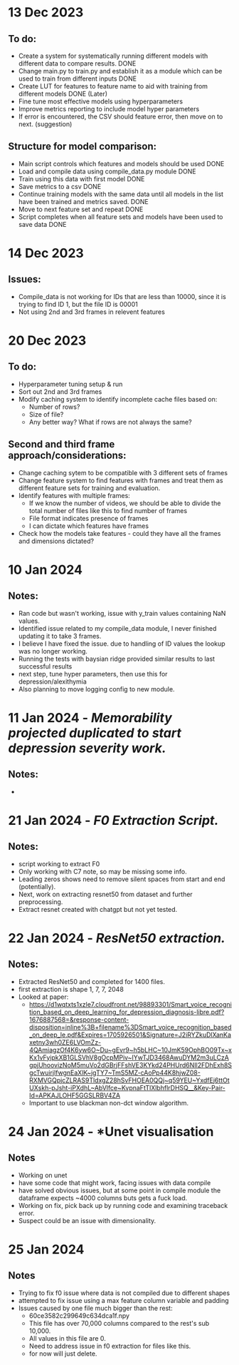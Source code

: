 # 13 Dec 2023
## To do:
- Create a system for systematically running different models with different data to compare results. DONE
- Change main.py to train.py and establish it as a module which can be used to train from different inputs DONE
- Create LUT for features to feature name to aid with training from different models DONE
(Later)
- Fine tune most effective models using hyperparameters
- Improve metrics reporting to include model hyper parameters
- If error is encountered, the CSV should feature error, then move on to next. (suggestion)

## Structure for model comparison:
- Main script controls which features and models should be used DONE
- Load and compile data using compile_data.py module DONE
- Train using this data with first model DONE
- Save metrics to a csv DONE
- Continue training models with the same data until all models in the list have been trained and metrics saved. DONE
- Move to next feature set and repeat DONE
- Script completes when all feature sets and models have been used to save data DONE

# 14 Dec 2023
## Issues:
- Compile_data is not working for IDs that are less than 10000, since it is trying to find ID 1, but the file ID is 00001
- Not using 2nd and 3rd frames in relevent features

# 20 Dec 2023
## To do:
- Hyperparameter tuning setup & run
- Sort out 2nd and 3rd frames
- Modify caching system to identify incomplete cache files based on:
    - Number of rows?
    - Size of file?
    - Any better way? What if rows are not always the same?

## Second and third frame approach/considerations:
- Change caching sytem to be compatible with 3 different sets of frames
- Change feature system to find features with frames and treat them as different feature sets for training and evaluation.
- Identify features with multiple frames:
    - If we know the number of videos, we should be able to divide the total number of files like this to find number of frames
    - File format indicates presence of frames
    - I can dictate which features have frames
- Check how the models take features - could they have all the frames and dimensions dictated?

# 10 Jan 2024
## Notes:
- Ran code but wasn't working, issue with y_train values containing NaN values.
- Identified issue related to my compile_data module, I never finished updating it to take 3 frames.
- I believe I have fixed the issue. due to handling of ID values the lookup was no longer working.
- Running the tests with baysian ridge provided similar results to last successful results
- next step, tune hyper parameters, then use this for depression/alexithymia
- Also planning to move logging config to new module.

# 11 Jan 2024 - *Memorability projected duplicated to start depression severity work.*
## Notes:
- 


# 21 Jan 2024 - *F0 Extraction Script.*
## Notes:
- script working to extract F0
- Only working with C7 note, so may be missing some info.
- Leading zeros shows need to remove silent spaces from start and end (potentially).
- Next, work on extracting resnet50 from dataset and further preprocessing.
- Extract resnet created with chatgpt but not yet tested.

# 22 Jan 2024 - *ResNet50 extraction.*
## Notes:
- Extracted ResNet50 and completed for 1400 files.
- first extraction is shape 1, 7, 7, 2048
- Looked at paper: 
    - https://d1wqtxts1xzle7.cloudfront.net/98893301/Smart_voice_recognition_based_on_deep_learning_for_depression_diagnosis-libre.pdf?1676887568=&response-content-disposition=inline%3B+filename%3DSmart_voice_recognition_based_on_deep_le.pdf&Expires=1705926501&Signature=J2iRYZkuDlXanKaxetny3wh0ZE6LVOmZz-4QAmiagzOf4K6yw6O~Du~gEvr9~h5bLHC~10JmK59OphBO09Tx~xKx1vFyipkXB1GLSVhV8gOcpMPiv~IYwTJD3468AwuDYM2m3uLCzAgpjUhoovizNoM5muVo2dGBrjFFshVE3KYkd24PHUrd6NIl2FDhExh8SgcTwuirjlfwgnEaXlK~jgTY7~TmS5MZ-cAoPp44K8hjwZ08-RXMVGQpjcZLRAS9TldxgZ28hSvFHOEA0QQj~q59YEU~YxdfEj6ttOtUXskh-pJsht-iPXdhL~AbVlfce~KvpnaFtTlXlbhflrDHSQ__&Key-Pair-Id=APKAJLOHF5GGSLRBV4ZA
    - Important to use blackman non-dct window algorithm.

# 24 Jan 2024 - *Unet visualisation
## Notes
- Working on unet
- have some code that might work, facing issues with data compile
- have solved obvious issues, but at some point in compile module the dataframe expects ~4000 columns buts gets a fuck load.
- Working on fix, pick back up by running code and examining traceback error.
- Suspect could be an issue with dimensionality.

# 25 Jan 2024
## Notes
- Trying to fix f0 issue where data is not compiled due to different shapes 
- attempted to fix issue using a max feature column variable and padding
- Issues caused by one file much bigger than the rest:
    - 60ce3582c299649c634dca1f.npy
    - This file has over 70,000 columns compared to the rest's sub 10,000.
    - All values in this file are 0.
    - Need to address issue in f0 extraction for files like this.
    - for now will just delete.